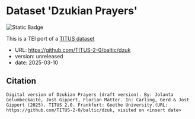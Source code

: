 # Dataset 'Dzukian Prayers'

![Static Badge](https://img.shields.io/badge/TEI_validation-passing-green)

This is a TEI port of a [TITUS dataset](http://titus.uni-frankfurt.de/texte/etcs/balt/lit/dzuk/dzuk.htm)

* URL: https://github.com/TITUS-2-0/baltic/dzuk
* version: unreleased
* date: 2025-03-10

## Citation
```
Digital version of Dzukian Prayers (draft version). By: Jolanta Gelumbeckaitė, Jost Gippert, Florian Matter. In: Carling, Gerd & Jost Gippert (2025). TITUS 2.0. Frankfurt: Goethe University.(URL: https://github.com/TITUS-2-0/baltic/dzuk, visited on <insert date>
```
